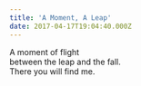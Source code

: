 ```yaml
---
title: 'A Moment, A Leap'
date: 2017-04-17T19:04:40.000Z
---
```

A moment of flight<br>
between the leap and the fall.<br>
There you will find me.<br>



